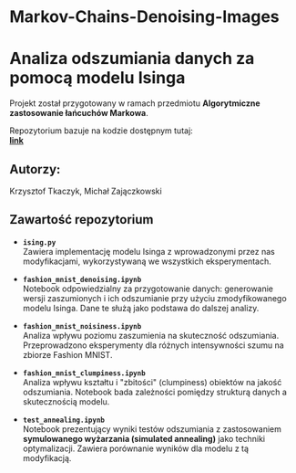 # Markov-Chains-Denoising-Images

# Analiza odszumiania danych za pomocą modelu Isinga
Projekt został przygotowany w ramach przedmiotu **Algorytmiczne zastosowanie łańcuchów Markowa**.

Repozytorium bazuje na kodzie dostępnym tutaj:  
**[link](https://github.com/MatthewDaws/Python_bits/blob/master/monte_carlo/Ising%20Model.ipynb)**

## Autorzy:
Krzysztof Tkaczyk, Michał Zajączkowski


## Zawartość repozytorium

- **`ising.py`**  
  Zawiera implementację modelu Isinga z wprowadzonymi przez nas modyfikacjami, wykorzystywaną we wszystkich eksperymentach.

- **`fashion_mnist_denoising.ipynb`**  
  Notebook odpowiedzialny za przygotowanie danych: generowanie wersji zaszumionych i ich odszumianie przy użyciu zmodyfikowanego modelu Isinga. Dane te służą jako podstawa do dalszej analizy.

- **`fashion_mnist_noisiness.ipynb`**  
  Analiza wpływu poziomu zaszumienia na skuteczność odszumiania. Przeprowadzono eksperymenty dla różnych intensywności szumu na zbiorze Fashion MNIST.

- **`fashion_mnist_clumpiness.ipynb`**  
  Analiza wpływu kształtu i "zbitości" (clumpiness) obiektów na jakość odszumiania. Notebook bada zależności pomiędzy strukturą danych a skutecznością modelu.

- **`test_annealing.ipynb`**  
  Notebook prezentujący wyniki testów odszumiania z zastosowaniem **symulowanego wyżarzania (simulated annealing)** jako techniki optymalizacji. Zawiera porównanie wyników dla modelu z tą modyfikacją.
